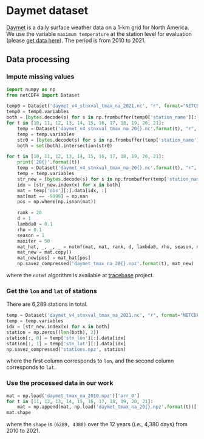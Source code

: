 # Daymet dataset

[Daymet](https://daac.ornl.gov/DAYMET) is a daily surface weather data on a 1-km grid for North America. We use the variable `maximum temperature` at the station level for evaluation (please [get data here](https://daac.ornl.gov/cgi-bin/dataset_lister.pl?p=32)). The period is from 2010 to 2021.

## Data processing

### Impute missing values

```python
import numpy as np
from netCDF4 import Dataset

temp0 = Dataset('daymet_v4_stnxval_tmax_na_2021.nc', "r", format="NETCDF4")
temp0 = temp0.variables
both = [bytes.decode(s) for s in np.frombuffer(temp0['station_name'][:].data, dtype='S255')]
for t in [10, 11, 12, 13, 14, 15, 16, 17, 18, 19, 20, 21]:
    temp = Dataset('daymet_v4_stnxval_tmax_na_20{}.nc'.format(t), "r", format="NETCDF4")
    temp = temp.variables
    str0 = [bytes.decode(s) for s in np.frombuffer(temp['station_name'][:].data, dtype='S255')]
    both = set(both).intersection(str0)

for t in [10, 11, 12, 13, 14, 15, 16, 17, 18, 19, 20, 21]:
    print('20{}'.format(t))
    temp = Dataset('daymet_v4_stnxval_tmax_na_20{}.nc'.format(t), "r", format="NETCDF4")
    temp = temp.variables
    str_new = [bytes.decode(s) for s in np.frombuffer(temp['station_name'][:].data, dtype='S255')]
    idx = [str_new.index(x) for x in both]
    mat = temp['obs'][:].data[idx, :]
    mat[mat == -9999] = np.nan
    pos = np.where(np.isnan(mat))

    rank = 20
    d = 1
    lambda0 = 0.1
    rho = 0.1
    season = 1
    maxiter = 50
    mat_hat, _, _, _ = notmf(mat, mat, rank, d, lambda0, rho, season, maxiter)
    mat_new = mat.copy()
    mat_new[pos] = mat_hat[pos]
    np.savez_compressed('daymet_tmax_na_20{}.npz'.format(t), mat_new)
```

where the `notmf` algorithm is available at [tracebase](https://github.com/xinychen/tracebase) project.

### Get the `lon` and `lat` of stations

There are 6,289 stations in total.

```python
temp = Dataset('daymet_v4_stnxval_tmax_na_2021.nc', "r", format="NETCDF4")
temp = temp.variables
idx = [str_new.index(x) for x in both]
station = np.zeros((len(both), 2))
station[:, 0] = temp['stn_lon'][:].data[idx]
station[:, 1] = temp['stn_lat'][:].data[idx]
np.savez_compressed('stations.npz', station)
```
where the first column corresponds to `lon`, and the second column corresponds to `lat`.

### Use the processed data in our work

```python
mat = np.load('daymet_tmax_na_2010.npz')['arr_0']
for t in [11, 12, 13, 14, 15, 16, 17, 18, 19, 20, 21]:
    mat = np.append(mat, np.load('daymet_tmax_na_20{}.npz'.format(t))['arr_0'], axis = 1)
mat.shape
```
where the `shape` is `(6289, 4380)` over the 12 years (i.e., 4,380 days) from 2010 to 2021.
